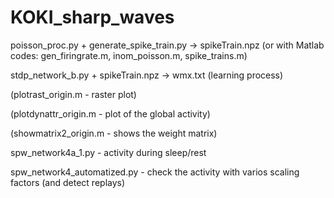 # KOKI_sharp_waves

poisson_proc.py + generate_spike_train.py -> spikeTrain.npz
(or with Matlab codes: gen_firingrate.m, inom_poisson.m, spike_trains.m)

stdp_network_b.py + spikeTrain.npz -> wmx.txt (learning process)

(plotrast_origin.m - raster plot)

(plotdynattr_origin.m - plot of the global activity)

(showmatrix2_origin.m - shows the weight matrix)

spw_network4a_1.py - activity during sleep/rest

spw_network4_automatized.py - check the activity with varios scaling factors (and detect replays)
